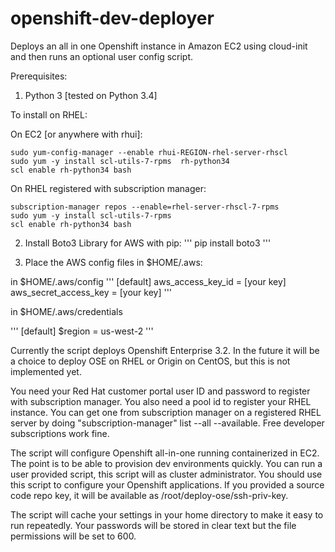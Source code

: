 # openshift-dev-deployer
Deploys an all in one Openshift instance in Amazon EC2 using cloud-init and then runs an optional user config script.

Prerequisites:

1. Python 3 [tested on Python 3.4]

To install on RHEL:

On EC2 [or anywhere with rhui]:

    sudo yum-config-manager --enable rhui-REGION-rhel-server-rhscl
    sudo yum -y install scl-utils-7-rpms  rh-python34
    scl enable rh-python34 bash

On RHEL registered with subscription manager: 

    subscription-manager repos --enable=rhel-server-rhscl-7-rpms
    sudo yum -y install scl-utils-7-rpms  
    scl enable rh-python34 bash

2. Install Boto3 Library for AWS with pip:
'''
pip install boto3
'''

3. Place the AWS config files in $HOME/.aws:

in $HOME/.aws/config
'''
[default]
aws_access_key_id = [your key]
aws_secret_access_key = [your key]
'''

in $HOME/.aws/credentials
  
'''
[default]
$region = us-west-2
'''


Currently the script deploys Openshift Enterprise 3.2.  In the future it will be a choice to deploy OSE on RHEL or Origin on CentOS, but this is not implemented yet.  

You need your Red Hat customer portal user ID and password to register with subscription manager.
You also need a pool id to register your RHEL instance.  You can get one from subscription manager on a registered RHEL server by doing "subscription-manager" list --all --available.  Free developer subscriptions work fine.

The script will configure Openshift all-in-one running containerized in EC2.  The point is to be able to provision dev environments quickly.  You can run a user provided script, this script will as cluster administrator.  You should use this script to configure your Openshift applications.  If you provided a source code repo key, it will be available as /root/deploy-ose/ssh-priv-key.

The script will cache your settings in your home directory to make it easy to run repeatedly.  Your passwords will be stored in clear  text but the file permissions will be set to 600.


